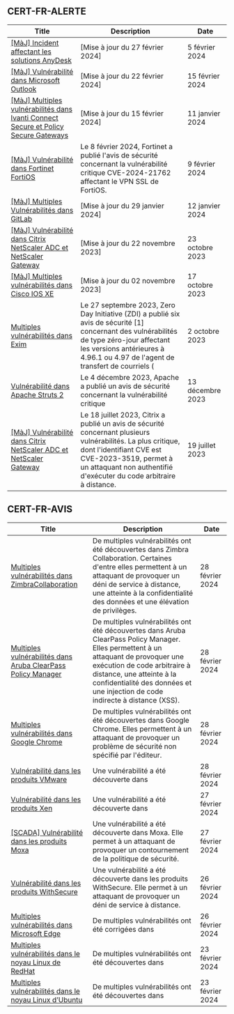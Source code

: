 
## CERT-FR-ALERTE
|Title|Description|Date|
|---|---|---|
| [[MàJ] Incident affectant les solutions AnyDesk](https://www.cert.ssi.gouv.fr/alerte/CERTFR-2024-ALE-003/) | [Mise à jour du 27 février 2024]  | 5 février 2024 |
| [[MàJ] Vulnérabilité dans Microsoft Outlook](https://www.cert.ssi.gouv.fr/alerte/CERTFR-2024-ALE-005/) | [Mise à jour du 22 février 2024]  | 15 février 2024 |
| [[MàJ] Multiples vulnérabilités dans Ivanti Connect Secure et Policy Secure Gateways](https://www.cert.ssi.gouv.fr/alerte/CERTFR-2024-ALE-001/) | [Mise à jour du 15 février 2024]  | 11 janvier 2024 |
| [[MàJ] Vulnérabilité dans Fortinet FortiOS](https://www.cert.ssi.gouv.fr/alerte/CERTFR-2024-ALE-004/) | Le 8 février 2024, Fortinet a publié l'avis de sécurité concernant la vulnérabilité critique CVE-2024-21762 affectant le VPN SSL de FortiOS. | 9 février 2024 |
| [[MàJ] Multiples Vulnérabilités dans GitLab](https://www.cert.ssi.gouv.fr/alerte/CERTFR-2024-ALE-002/) | [Mise à jour du 29 janvier 2024]  | 12 janvier 2024 |
| [[MàJ] Vulnérabilité dans Citrix NetScaler ADC et NetScaler Gateway](https://www.cert.ssi.gouv.fr/alerte/CERTFR-2023-ALE-012/) | [Mise à jour du 22 novembre 2023] | 23 octobre 2023 |
| [[MàJ] Multiples vulnérabilités dans Cisco IOS XE](https://www.cert.ssi.gouv.fr/alerte/CERTFR-2023-ALE-011/) | [Mise à jour du 02 novembre 2023] | 17 octobre 2023 |
| [Multiples vulnérabilités dans Exim](https://www.cert.ssi.gouv.fr/alerte/CERTFR-2023-ALE-010/) | Le 27 septembre 2023, Zero Day Initiative (ZDI) a publié six avis de sécurité [1] concernant des vulnérabilités de type zéro-jour affectant les versions antérieures à 4.96.1 ou 4.97 de l'agent de transfert de courriels ( | 2 octobre 2023 |
| [Vulnérabilité dans Apache Struts 2](https://www.cert.ssi.gouv.fr/alerte/CERTFR-2023-ALE-013/) | Le 4 décembre 2023, Apache a publié un avis de sécurité concernant la vulnérabilité critique  | 13 décembre 2023 |
| [[MàJ] Vulnérabilité dans Citrix NetScaler ADC et NetScaler Gateway](https://www.cert.ssi.gouv.fr/alerte/CERTFR-2023-ALE-008/) | Le 18 juillet 2023, Citrix a publié un avis de sécurité concernant plusieurs vulnérabilités. La plus critique, dont l'identifiant CVE est CVE-2023-3519, permet à un attaquant non authentifié d'exécuter du code arbitraire à distance. | 19 juillet 2023 |
## CERT-FR-AVIS
|Title|Description|Date|
|---|---|---|
| [Multiples vulnérabilités dans ZimbraCollaboration](https://www.cert.ssi.gouv.fr/avis/CERTFR-2024-AVI-0172/) | De multiples vulnérabilités ont été découvertes dans Zimbra Collaboration. Certaines d'entre elles permettent à un attaquant de provoquer un déni de service à distance, une atteinte à la confidentialité des données et une élévation de privilèges. | 28 février 2024 |
| [Multiples vulnérabilités dans Aruba ClearPass Policy Manager](https://www.cert.ssi.gouv.fr/avis/CERTFR-2024-AVI-0171/) | De multiples vulnérabilités ont été découvertes dans Aruba ClearPass Policy Manager. Elles permettent à un attaquant de provoquer une exécution de code arbitraire à distance, une atteinte à la confidentialité des données et une injection de code indirecte à distance (XSS). | 28 février 2024 |
| [Multiples vulnérabilités dans Google Chrome](https://www.cert.ssi.gouv.fr/avis/CERTFR-2024-AVI-0170/) | De multiples vulnérabilités ont été découvertes dans Google Chrome. Elles permettent à un attaquant de provoquer un problème de sécurité non spécifié par l'éditeur. | 28 février 2024 |
| [Vulnérabilité dans les produits VMware](https://www.cert.ssi.gouv.fr/avis/CERTFR-2024-AVI-0169/) | Une vulnérabilité a été découverte dans  | 28 février 2024 |
| [Vulnérabilité dans les produits Xen](https://www.cert.ssi.gouv.fr/avis/CERTFR-2024-AVI-0168/) | Une vulnérabilité a été découverte dans  | 27 février 2024 |
| [[SCADA] Vulnérabilité dans les produits Moxa](https://www.cert.ssi.gouv.fr/avis/CERTFR-2024-AVI-0167/) | Une vulnérabilité a été découverte dans Moxa. Elle permet à un attaquant de provoquer un contournement de la politique de sécurité. | 27 février 2024 |
| [Vulnérabilité dans les produits WithSecure](https://www.cert.ssi.gouv.fr/avis/CERTFR-2024-AVI-0166/) | Une vulnérabilité a été découverte dans les produits WithSecure. Elle permet à un attaquant de provoquer un déni de service à distance. | 26 février 2024 |
| [Multiples vulnérabilités dans Microsoft Edge](https://www.cert.ssi.gouv.fr/avis/CERTFR-2024-AVI-0165/) | De multiples vulnérabilités ont été corrigées dans  | 26 février 2024 |
| [Multiples vulnérabilités dans le noyau Linux de RedHat](https://www.cert.ssi.gouv.fr/avis/CERTFR-2024-AVI-0164/) | De multiples vulnérabilités ont été découvertes dans  | 23 février 2024 |
| [Multiples vulnérabilités dans le noyau Linux d’Ubuntu](https://www.cert.ssi.gouv.fr/avis/CERTFR-2024-AVI-0163/) | De multiples vulnérabilités ont été découvertes dans  | 23 février 2024 |
